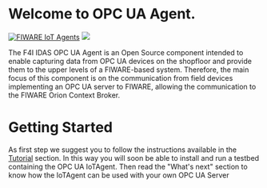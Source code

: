 # Welcome to OPC UA Agent.

[![FIWARE IoT Agents](https://nexus.lab.fiware.org/repository/raw/public/badges/chapters/iot-agents.svg)](https://www.fiware.org/developers/catalogue/)
[![](https://nexus.lab.fiware.org/repository/raw/public/badges/stackoverflow/iot-agents.svg)](https://stackoverflow.com/questions/tagged/fiware+iot)

The F4I IDAS OPC UA Agent is an Open Source component intended to enable capturing data from OPC UA devices on the
shopfloor and provide them to the upper levels of a FIWARE-based system. Therefore, the main focus of this component is
on the communication from field devices implementing an OPC UA server to FIWARE, allowing the communication to the
FIWARE Orion Context Broker.

# Getting Started

As first step we suggest you to follow the instructions available in the [Tutorial](https://iotagent-opcua.readthedocs.io/en/latest/opc_ua_agent_tutorial/index.html) section. 
In this way you will soon be able to install and run a testbed containing the OPC UA IoTAgent. Then read the "What's next" section to know how the IoTAgent can be used with your own OPC UA Server
